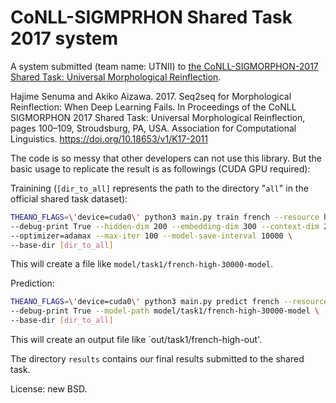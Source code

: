 # CoNLL-SIGMPRHON Shared Task 2017 system

A system submitted (team name: UTNII) to [the CoNLL-SIGMORPHON-2017 Shared Task: Universal Morphological Reinflection](https://sites.google.com/view/conll-sigmorphon2017/home).

Hajime Senuma and Akiko Aizawa. 2017. Seq2seq for Morphological Reinflection: When Deep Learning Fails. In Proceedings of the CoNLL SIGMORPHON 2017 Shared Task: Universal Morphological Reinflection, pages 100–109, Stroudsburg, PA, USA. Association for Computational Linguistics. <https://doi.org/10.18653/v1/K17-2011>

The code is so messy that other developers can not use this library. But the basic usage to replicate the result is as followings (CUDA GPU required):

Trainining (`[dir_to_all]` represents the path to the directory "`all`" in the official shared task dataset):

```bash
THEANO_FLAGS=\'device=cuda0\' python3 main.py train french --resource high \
--debug-print True --hidden-dim 200 --embedding-dim 300 --context-dim 200 \
--optimizer=adamax --max-iter 100 --model-save-interval 10000 \
--base-dir [dir_to_all]
```

This will create a file like `model/task1/french-high-30000-model`.

Prediction:

```bash
THEANO_FLAGS=\'device=cuda0\' python3 main.py predict french --resource high \
--debug-print True --model-path model/task1/french-high-30000-model \
--base-dir [dir_to_all]
```

This will create an output file like `out/task1/french-high-out'.

The directory `results` contains our final results submitted to the shared task.

License: new BSD.